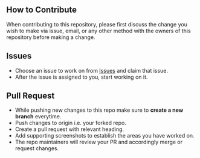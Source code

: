 ## How to Contribute
When contributing to this repository, please first discuss the change you wish to make via issue, email, or any other method with the owners of this repository before making a change.

## Issues
* Choose an issue to work on from [Issues](https://github.com/Infinito-IIT-Patna/Infinito2020/issues) and claim that issue.
* After the issue is assigned to you, start working on it. 

## Pull Request
* While pushing new changes to this repo make sure to **create a new branch** everytime.
* Push changes to origin i.e. your forked repo.
* Create a pull request with relevant heading. 
* Add supporting screenshots to establish the areas you have worked on.
* The repo maintainers will review your PR and accordingly merge or request changes.    
